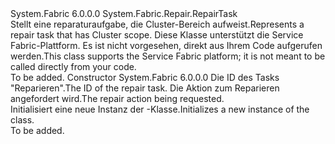 <Type Name="ClusterRepairTask" FullName="System.Fabric.Repair.ClusterRepairTask">
  <TypeSignature Language="C#" Value="public sealed class ClusterRepairTask : System.Fabric.Repair.RepairTask" />
  <TypeSignature Language="ILAsm" Value=".class public auto ansi sealed beforefieldinit ClusterRepairTask extends System.Fabric.Repair.RepairTask" />
  <TypeSignature Language="DocId" Value="T:System.Fabric.Repair.ClusterRepairTask" />
  <TypeSignature Language="VB.NET" Value="Public NotInheritable Class ClusterRepairTask&#xA;Inherits RepairTask" />
  <TypeSignature Language="F#" Value="type ClusterRepairTask = class&#xA;    inherit RepairTask" />
  <AssemblyInfo>
    <AssemblyName>System.Fabric</AssemblyName>
    <AssemblyVersion>6.0.0.0</AssemblyVersion>
  </AssemblyInfo>
  <Base>
    <BaseTypeName>System.Fabric.Repair.RepairTask</BaseTypeName>
  </Base>
  <Interfaces />
  <Docs>
    <summary>
      <para><span data-ttu-id="25b43-101">Stellt eine reparaturaufgabe, die Cluster-Bereich aufweist.</span><span class="sxs-lookup"><span data-stu-id="25b43-101">Represents a repair task that has Cluster scope.</span></span></para>
      <para><span data-ttu-id="25b43-102">Diese Klasse unterstützt die Service Fabric-Plattform. Es ist nicht vorgesehen, direkt aus Ihrem Code aufgerufen werden.</span><span class="sxs-lookup"><span data-stu-id="25b43-102">This class supports the Service Fabric platform; it is not meant to be called directly from your code.</span></span></para>
    </summary>
    <remarks>To be added.</remarks>
  </Docs>
  <Members>
    <Member MemberName=".ctor">
      <MemberSignature Language="C#" Value="public ClusterRepairTask (string taskId, string action);" />
      <MemberSignature Language="ILAsm" Value=".method public hidebysig specialname rtspecialname instance void .ctor(string taskId, string action) cil managed" />
      <MemberSignature Language="DocId" Value="M:System.Fabric.Repair.ClusterRepairTask.#ctor(System.String,System.String)" />
      <MemberSignature Language="VB.NET" Value="Public Sub New (taskId As String, action As String)" />
      <MemberSignature Language="F#" Value="new System.Fabric.Repair.ClusterRepairTask : string * string -&gt; System.Fabric.Repair.ClusterRepairTask" Usage="new System.Fabric.Repair.ClusterRepairTask (taskId, action)" />
      <MemberType>Constructor</MemberType>
      <AssemblyInfo>
        <AssemblyName>System.Fabric</AssemblyName>
        <AssemblyVersion>6.0.0.0</AssemblyVersion>
      </AssemblyInfo>
      <Parameters>
        <Parameter Name="taskId" Type="System.String" />
        <Parameter Name="action" Type="System.String" />
      </Parameters>
      <Docs>
        <param name="taskId">
          <para><span data-ttu-id="25b43-103">Die ID des Tasks "Reparieren".</span><span class="sxs-lookup"><span data-stu-id="25b43-103">The ID of the repair task.</span></span></para>
        </param>
        <param name="action">
          <para><span data-ttu-id="25b43-104">Die Aktion zum Reparieren angefordert wird.</span><span class="sxs-lookup"><span data-stu-id="25b43-104">The repair action being requested.</span></span></para>
        </param>
        <summary>
          <para><span data-ttu-id="25b43-105">Initialisiert eine neue Instanz der <see cref="T:System.Fabric.Repair.ClusterRepairTask" />-Klasse.</span><span class="sxs-lookup"><span data-stu-id="25b43-105">Initializes a new instance of the <see cref="T:System.Fabric.Repair.ClusterRepairTask" /> class.</span></span></para>
        </summary>
        <remarks>To be added.</remarks>
      </Docs>
    </Member>
  </Members>
</Type>